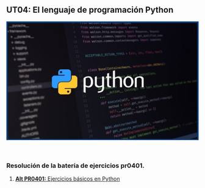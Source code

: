 ## UT04: El lenguaje de programación Python

![Logo](./imagenes/LOGOpython.jpg)

<br>

### Resolución de la batería de ejercicios pr0401.


1. [**Alt PR0401:** Ejercicios básicos en Python](./pr0401/pr0401.md)
